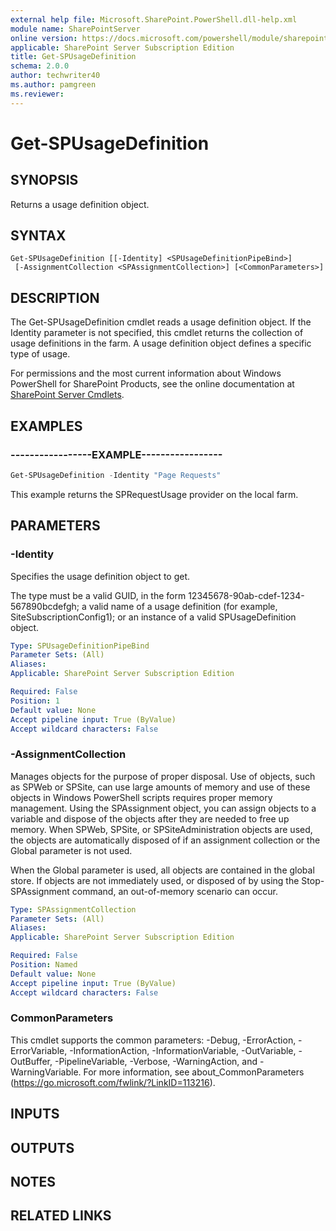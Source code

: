 ```yaml
---
external help file: Microsoft.SharePoint.PowerShell.dll-help.xml
module name: SharePointServer
online version: https://docs.microsoft.com/powershell/module/sharepoint-server/get-spusagedefinition
applicable: SharePoint Server Subscription Edition
title: Get-SPUsageDefinition
schema: 2.0.0
author: techwriter40
ms.author: pamgreen
ms.reviewer:
---
```


# Get-SPUsageDefinition

## SYNOPSIS

Returns a usage definition object.



## SYNTAX

```
Get-SPUsageDefinition [[-Identity] <SPUsageDefinitionPipeBind>]
 [-AssignmentCollection <SPAssignmentCollection>] [<CommonParameters>]
```

## DESCRIPTION
The Get-SPUsageDefinition cmdlet reads a usage definition object.
If the Identity parameter is not specified, this cmdlet returns the collection of usage definitions in the farm.
A usage definition object defines a specific type of usage.

For permissions and the most current information about Windows PowerShell for SharePoint Products, see the online documentation at [SharePoint Server Cmdlets](https://docs.microsoft.com/powershell/sharepoint/sharepoint-server/sharepoint-server-cmdlets).

## EXAMPLES

### -----------------EXAMPLE----------------- 
```powershell
Get-SPUsageDefinition -Identity "Page Requests"
```

This example returns the SPRequestUsage provider on the local farm.

## PARAMETERS

### -Identity
Specifies the usage definition object to get.

The type must be a valid GUID, in the form 12345678-90ab-cdef-1234-567890bcdefgh; a valid name of a usage definition (for example, SiteSubscriptionConfig1); or an instance of a valid SPUsageDefinition object.

```yaml
Type: SPUsageDefinitionPipeBind
Parameter Sets: (All)
Aliases: 
Applicable: SharePoint Server Subscription Edition

Required: False
Position: 1
Default value: None
Accept pipeline input: True (ByValue)
Accept wildcard characters: False
```

### -AssignmentCollection
Manages objects for the purpose of proper disposal.
Use of objects, such as SPWeb or SPSite, can use large amounts of memory and use of these objects in Windows PowerShell scripts requires proper memory management.
Using the SPAssignment object, you can assign objects to a variable and dispose of the objects after they are needed to free up memory.
When SPWeb, SPSite, or SPSiteAdministration objects are used, the objects are automatically disposed of if an assignment collection or the Global parameter is not used.

When the Global parameter is used, all objects are contained in the global store.
If objects are not immediately used, or disposed of by using the Stop-SPAssignment command, an out-of-memory scenario can occur.

```yaml
Type: SPAssignmentCollection
Parameter Sets: (All)
Aliases: 
Applicable: SharePoint Server Subscription Edition

Required: False
Position: Named
Default value: None
Accept pipeline input: True (ByValue)
Accept wildcard characters: False
```

### CommonParameters
This cmdlet supports the common parameters: -Debug, -ErrorAction, -ErrorVariable, -InformationAction, -InformationVariable, -OutVariable, -OutBuffer, -PipelineVariable, -Verbose, -WarningAction, and -WarningVariable. For more information, see about_CommonParameters (https://go.microsoft.com/fwlink/?LinkID=113216).

## INPUTS

## OUTPUTS

## NOTES

## RELATED LINKS

